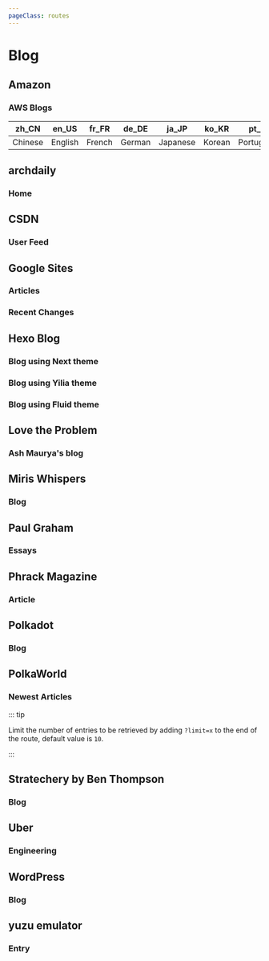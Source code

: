 ```yaml
---
pageClass: routes
---
```


# Blog

## Amazon

### AWS Blogs

<RouteEn author="HankChow" example="/amazon/awsblogs" path="/awsblogs/:locale?" :paramsDesc="['Blog postes in a specified language, only the following options are supported. Default `zh_CN`']">

| zh_CN | en_US | fr_FR | de_DE | ja_JP | ko_KR | pt_BR | es_ES | ru_RU | id_ID | tr_TR |
| ----- | ----- | ----- | ----- | ----- | ----- | ----- | ----- | ----- | ----- | ----- |
| Chinese    | English    | French    | German    | Japanese    | Korean    | Portuguese  | Spainish  | Russian    | Indonesian   | Turkish  |

</RouteEn>

## archdaily

### Home

<RouteEn author="kt286" example="/archdaily" path="/archdaily"/>

## CSDN

### User Feed

<RouteEn author="Jkker" example="/csdn/blog/csdngeeknews" path="/csdn/blog/:user" radar="1" :paramsDesc="['`user` is the username of a CSDN blog which can be found in the url of the home page']" />

## Google Sites

### Articles

<RouteEn author="hoilc" example="/google/sites/outlierseconomics" path="/google/sites/:id" :paramsDesc="['Site ID, can be found in URL']" />

### Recent Changes

<RouteEn author="nczitzk" example="/google/sites/recentChanges/outlierseconomics" path="/google/sites/recentChanges/:id" :paramsDesc="['Site ID, can be found in URL']"/>

## Hexo Blog

### Blog using Next theme

<RouteEn author="fengkx" path="/hexo/next/:url" example="/hexo/next/diygod.me" :paramsDesc="['the blog URL without the protocol (http:// and https://)']" />

### Blog using Yilia theme

<RouteEn author="aha2mao" path="/hexo/yilia/:url" example="/hexo/yilia/cloudstone.xin" :paramsDesc="['the blog URL without the protocol (http:// and https://)']" />

### Blog using Fluid theme

<RouteEn author="gkkeys" path="/hexo/fluid/:url" example="/hexo/fluid/blog.tonyzhao.xyz" :paramsDesc="['the blog URL without the protocol (http:// and https://)']" />

## Love the Problem

### Ash Maurya's blog

<RouteEn author="james-tindal" example="/ash-maurya" path="/ash-maurya"/>

## Miris Whispers

### Blog

<RouteEn author="chazeon" example="/miris/blog" path="/miris/blog" />

## Paul Graham

### Essays

<RouteEn author="Maecenas" example="/blogs/paulgraham" path="/blogs/paulgraham"/>

## Phrack Magazine

### Article

<RouteEn author="CitrusIce" example="/phrack" path="/phrack" />

## Polkadot

### Blog

<RouteEn author="iceqing" example="/polkadot/blog" path="/polkadot/blog" />

## PolkaWorld

### Newest Articles

<RouteEn author="iceqing" example="/polkaworld/newest" path="/polkaworld/newest">

::: tip

Limit the number of entries to be retrieved by adding `?limit=x` to the end of the route, default value is `10`.

:::

</RouteEn>

## Stratechery by Ben Thompson

### Blog

<RouteEn author="chazeon" example="/stratechery" path="/stratechery" />

## Uber

### Engineering

<RouteEn author="hulb" example="/uber/blog" path="/uber/blog/:maxPage?" :paramsDesc="['max number of pages to retrieve, default to 1 page at most']" />

## WordPress

### Blog

<RouteEn author="Lonor" example="/blogs/wordpress/lawrence.code.blog" path="/blogs/wordpress/:domain/:https?" :paramsDesc="['WordPress blog domain', 'use https by default. options: `http` or `https`']"/>

## yuzu emulator

### Entry

<RouteEn author="nczitzk" example="/yuzu-emu/entry" path="/yuzu-emu/entry" />

